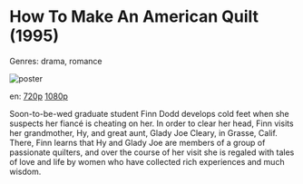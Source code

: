 # How To Make An American Quilt (1995)

Genres: drama, romance

![poster](http://image.tmdb.org/t/p/w500/wnWAZHbjX5Wj6hyb0gGmFdMADZk.jpg)

en:
  [720p](magnet:?xt=urn:btih:1FE3F04670AC364FD1F6A9108E2BA8B458ED9F2A&tr=udp://glotorrents.pw:6969/announce&tr=udp://tracker.opentrackr.org:1337/announce&tr=udp://torrent.gresille.org:80/announce&tr=udp://tracker.openbittorrent.com:80&tr=udp://tracker.coppersurfer.tk:6969&tr=udp://tracker.leechers-paradise.org:6969&tr=udp://p4p.arenabg.ch:1337&tr=udp://tracker.internetwarriors.net:1337)
  [1080p](magnet:?xt=urn:btih:63EE64EEC99FAAA6DE7ABC5FBF57D4D3BC3BA477&tr=udp://glotorrents.pw:6969/announce&tr=udp://tracker.opentrackr.org:1337/announce&tr=udp://torrent.gresille.org:80/announce&tr=udp://tracker.openbittorrent.com:80&tr=udp://tracker.coppersurfer.tk:6969&tr=udp://tracker.leechers-paradise.org:6969&tr=udp://p4p.arenabg.ch:1337&tr=udp://tracker.internetwarriors.net:1337)
  


Soon-to-be-wed graduate student Finn Dodd develops cold feet when she suspects her fiancé is cheating on her. In order to clear her head, Finn visits her grandmother, Hy, and great aunt, Glady Joe Cleary, in Grasse, Calif. There, Finn learns that Hy and Glady Joe are members of a group of passionate quilters, and over the course of her visit she is regaled with tales of love and life by women who have collected rich experiences and much wisdom.